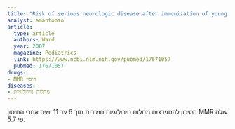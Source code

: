 ```yaml
---
title: "Risk of serious neurologic disease after immunization of young children in Britain and Ireland"
analyst: amantonio
article:
  type: article
  authors: Ward
  year: 2007
  magazine: Pediatrics
  link: https://www.ncbi.nlm.nih.gov/pubmed/17671057
  pubmed: 17671057
drugs:
- MMR חיסון
diseases:
- מחלות נוירולוגיות
---
```


הסיכון להתפרצות מחלות נוירולוגיות חמורות תוך 6 עד 11 ימים אחרי החיסון MMR עולה פי 5.7.
